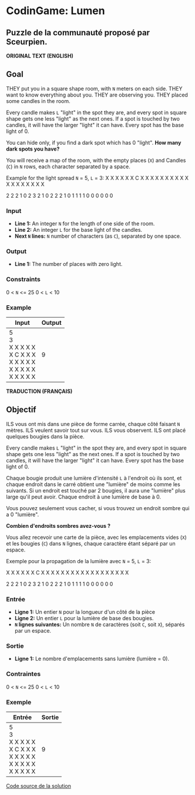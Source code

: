 # CodinGame: Lumen

## Puzzle de la communauté proposé par Sceurpien.

**ORIGINAL TEXT (ENGLISH)**

## Goal
THEY put you in a square shape room, with `N` meters on each side.
THEY want to know everything about you.
THEY are observing you.
THEY placed some candles in the room.

Every candle makes `L` "light" in the spot they are, and every spot in square shape gets one less "light" as the next ones. If a spot is touched by two candles, it will have the larger "light" it can have. Every spot has the base light of 0.

You can hide only, if you find a dark spot which has 0 "light".
**How many dark spots you have?**

You will receive a map of the room, with the empty places (`X`) and Candles (`C`) in `N` rows, each character separated by a space.

Example for the light spread `N` = 5, `L` = 3:
X X X X X
X C X X X
X X X X X
X X X X X
X X X X X

2 2 2 1 0
2 3 2 1 0
2 2 2 1 0
1 1 1 1 0
0 0 0 0 0


### Input
- **Line 1:** An integer `N` for the length of one side of the room.
- **Line 2:** An integer `L` for the base light of the candles.
- **Next `N` lines:** `N` number of characters (as `C`), separated by one space.

### Output
- **Line 1:** The number of places with zero light.

### Constraints
0 < `N` <= 25
0 < `L` < 10

### Example

Input | Output
------------ | -------------
5<br>3<br>X X X X X<br>X C X X X<br>X X X X X<br>X X X X X<br>X X X X X | 9

**TRADUCTION (FRANÇAIS)**

## Objectif

ILS vous ont mis dans une pièce de forme carrée, chaque côté faisant `N` mètres.
ILS veulent savoir tout sur vous.
ILS vous observent.
ILS ont placé quelques bougies dans la pièce.

Every candle makes `L` "light" in the spot they are, and every spot in square shape gets one less "light" as the next ones. If a spot is touched by two candles, it will have the larger "light" it can have. Every spot has the base light of 0.

Chaque bougie produit une lumière d'intensité `L` à l'endroit où ils sont, et chaque endroit dans le carré obtient une "lumière" de moins comme les suivants. Si un endroit est touché par 2 bougies, il aura une "lumière" plus large qu'il peut avoir. Chaque endroit à une lumière de base à 0.

Vous pouvez seulement vous cacher, si vous trouvez un endroit sombre qui a 0 "lumière".

**Combien d'endroits sombres avez-vous ?**

Vous allez recevoir une carte de la pièce, avec les emplacements vides (`X`) et les bougies (`C`) dans `N` lignes, chaque caractère étant séparé par un espace.

Exemple pour la propagation de la lumière avec `N` = 5, `L` = 3:

X X X X X
X C X X X
X X X X X
X X X X X
X X X X X

2 2 2 1 0
2 3 2 1 0
2 2 2 1 0
1 1 1 1 0
0 0 0 0 0

### Entrée
- **Ligne 1:** Un entier `N` pour la longueur d'un côté de la pièce
- **Ligne 2:** Un entier `L` pour la lumière de base des bougies.
- **`N` lignes suivantes:** Un nombre `N` de caractères (soit `C`, soit `X`), séparés par un espace.

### Sortie
- **Ligne 1:** Le nombre d'emplacements sans lumière (lumière = 0).

### Contraintes
0 < `N` <= 25
0 < `L` < 10


### Exemple

Entrée | Sortie
------------ | -------------
5<br>3<br>X X X X X<br>X C X X X<br>X X X X X<br>X X X X X<br>X X X X X | 9

[Code source de la solution](https://github.com/Kous92/CodinGame-Swift-FR-/blob/main/Puzzles%20classiques/Facile/Lumen/lumen.swift)